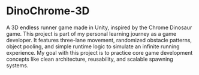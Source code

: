# DinoChrome-3D
 A 3D endless runner game made in Unity, inspired by the Chrome Dinosaur game. This project is part of my personal learning journey as a game developer. It features three-lane movement, randomized obstacle patterns, object pooling, and simple runtime logic to simulate an infinite running experience. My goal with this project is to practice core game development concepts like clean architecture, reusability, and scalable spawning systems.
